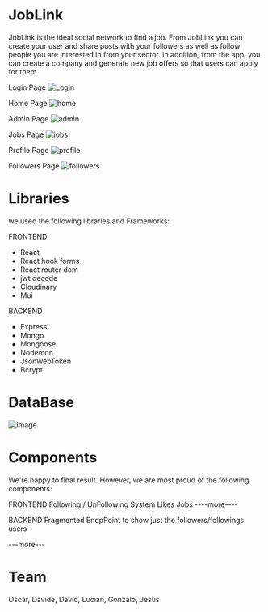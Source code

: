 # JobLink
JobLink is the ideal social network to find a job. From JobLink you can create your user and share posts with your followers as well as follow people you are interested in from your sector. In addition, from the app, you can create a company and generate new job offers so that users can apply for them.


Login Page
![Login](https://user-images.githubusercontent.com/79333401/224272944-54b66651-0f73-464c-80af-a80e45f725bf.png)

Home Page
![home](https://user-images.githubusercontent.com/79333401/224272970-42ba158a-6037-4af7-81cd-f7702e4275e3.png)

Admin Page
![admin](https://user-images.githubusercontent.com/79333401/224272984-2e05432a-9d8a-40df-9a5c-dab44adc48c8.png)

Jobs Page
![jobs](https://user-images.githubusercontent.com/79333401/224272999-acda7528-53fe-4966-b3a9-731d11163d5f.png)

Profile Page
![profile](https://user-images.githubusercontent.com/79333401/224273006-bfb9c451-eb11-4362-87ce-500288f49b95.png)

Followers Page
![followers](https://user-images.githubusercontent.com/79333401/224273015-8b237e21-f6bd-45fb-826f-11942807ffa1.png)


# Libraries 
we used the following libraries and Frameworks: 

FRONTEND
- React
- React hook forms
- React router dom
- jwt decode
- Cloudinary
- Mui 

BACKEND
- Express
- Mongo
- Mongoose
- Nodemon
- JsonWebToken
- Bcrypt

# DataBase

![image](https://user-images.githubusercontent.com/79333401/224320590-cdcd2a34-af43-4a87-82c8-c14e5016c1cb.png)


# Components 
We're happy to final result. However, we are most proud of the following components:

FRONTEND
Following / UnFollowing System
Likes
Jobs
----more----

BACKEND
Fragmented EndpPoint to show just the followers/followings users

---more---


# Team
Oscar,
Davide,
David,
Lucian,
Gonzalo,
Jesús


